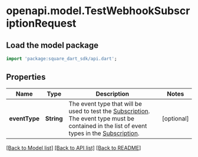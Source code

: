 # openapi.model.TestWebhookSubscriptionRequest

## Load the model package
```dart
import 'package:square_dart_sdk/api.dart';
```

## Properties
Name | Type | Description | Notes
------------ | ------------- | ------------- | -------------
**eventType** | **String** | The event type that will be used to test the [Subscription](https://developer.squareup.com/reference/square_2023-12-13/objects/WebhookSubscription). The event type must be contained in the list of event types in the [Subscription](https://developer.squareup.com/reference/square_2023-12-13/objects/WebhookSubscription). | [optional] 

[[Back to Model list]](../README.md#documentation-for-models) [[Back to API list]](../README.md#documentation-for-api-endpoints) [[Back to README]](../README.md)


